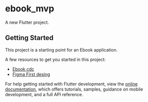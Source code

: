 # ebook_mvp

A new Flutter project.

## Getting Started

This project is a starting point for an Ebook application.

A few resources to get you started in this project:

- [Ebook cdc](https://docs.google.com/document/d/1YMF_FAaEwtBcIT6Nb2NmskSB1QRZqsW_OMiLiwSDYt8/edit?usp=sharing)
- [Figma First desing](https://www.figma.com/design/pwXqNhqsqnUXZ3FBYkiVN3/UX-Pilot--AI-UI-Generator---AI-Wireframe-Generator--Community-?node-id=2-1783&t=vEe8iHvHhbkvmeSE-1)

For help getting started with Flutter development, view the
[online documentation](https://docs.flutter.dev/), which offers tutorials,
samples, guidance on mobile development, and a full API reference.
